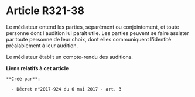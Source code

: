 # Article R321-38

Le médiateur entend les parties, séparément ou conjointement, et toute personne dont l'audition lui paraît utile. Les parties
peuvent se faire assister par toute personne de leur choix, dont elles communiquent l'identité préalablement à leur audition.

Le médiateur établit un compte-rendu des auditions.

**Liens relatifs à cet article**

	**Créé par**:

	  - Décret n°2017-924 du 6 mai 2017 - art. 3

